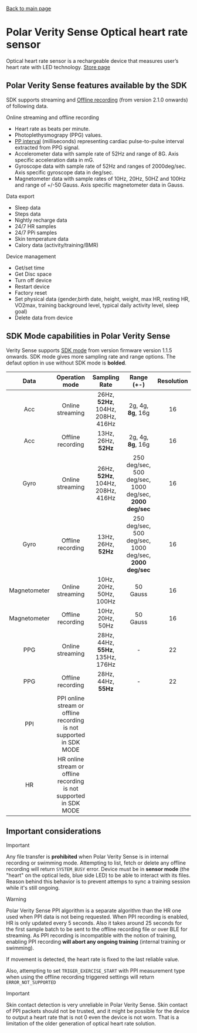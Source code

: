[Back to main page](../../README.md)

# Polar Verity Sense Optical heart rate sensor

Optical heart rate sensor is a rechargeable device that measures user’s heart rate with LED technology.
[Store page](https://www.polar.com/en/products/accessories/polar-verity-sense)

## Polar Verity Sense features available by the SDK
SDK supports streaming and [Offline recording](../SdkOfflineRecordingExplained.md) (from version 2.1.0 onwards) of following data.

Online streaming and offline recording
* Heart rate as beats per minute. 
* Photoplethysmograpy (PPG) values.
* [PP interval](./../PPIData.md) (milliseconds) representing cardiac pulse-to-pulse interval extracted from PPG signal.
* Accelerometer data with sample rate of 52Hz and range of 8G. Axis specific acceleration data in mG.
* Gyroscope data with sample rate of 52Hz and ranges of 2000deg/sec. Axis specific gyroscope data in deg/sec.
* Magnetometer data with sample rates of 10Hz, 20Hz, 50HZ and 100Hz and range of +/-50 Gauss. Axis specific magnetometer data in Gauss.

Data export
* Sleep data
* Steps data
* Nightly recharge data
* 24/7 HR samples
* 24/7 PPi samples
* Skin temperature data
* Calory data (activity/training/BMR)

Device management
* Get/set time
* Get Disc space
* Turn off device
* Restart device
* Factory reset
* Set physical data (gender,birth date, height, weight, max HR, resting HR, VO2max, training background level, typical daily activity level, sleep goal)
* Delete data from device

## SDK Mode capabilities in Polar Verity Sense

Verity Sense supports [SDK mode](../SdkModeExplained.md) from version firmware version 1.1.5 onwards. SDK mode gives more sampling rate and range options. The defaut option in use without SDK mode is **bolded**.


| Data        |Operation mode     | Sampling Rate                   | Range (+-)                                           | Resolution |
|:-----------:|:-----------------:|:-------------------------------:|:----------------------------------------------------:|:----------:|
| Acc         | Online streaming  | 26Hz, **52Hz**, 104Hz, 208Hz, 416Hz | 2g, 4g, **8g**, 16g                                      |16          |
| Acc         | Offline recording | 13Hz, 26Hz, **52Hz**                | 2g, 4g, **8g**, 16g                                      |16          |
| Gyro        | Online streaming  | 26Hz, **52Hz**, 104Hz, 208Hz, 416Hz | 250 deg/sec, 500 deg/sec, 1000 deg/sec, **2000 deg/sec** |16          |
| Gyro        | Offline recording | 13Hz, 26Hz, **52Hz**                | 250 deg/sec, 500 deg/sec, 1000 deg/sec, **2000 deg/sec** |16          |
| Magnetometer| Online streaming  | 10Hz, 20Hz, 50Hz, 100Hz         | 50 Gauss                                             |16          |
| Magnetometer| Offline recording | 10Hz, 20Hz, 50Hz                | 50 Gauss                                             |16          |
| PPG         | Online streaming  | 28Hz, 44Hz, **55Hz**,  135Hz, 176Hz | -                                                    |22          |
| PPG         | Offline recording | 28Hz, 44Hz, **55Hz**                | -                                                    |22          |
| PPI         | PPI online stream or offline recording is not supported in SDK MODE             |
| HR          | HR online stream or offline recording is not supported in SDK MODE              |

## Important considerations

> [!IMPORTANT]
>Any file transfer is **prohibited** when Polar Verity Sense is in internal recording or swimming mode. Attempting to list, fetch or delete any offline recording
will return `SYSTEM_BUSY` error. Device must be in **sensor mode** (the "heart" on the optical leds, blue side LED) to be able to interact with its files. Reason behind this behavior is to prevent attemps to sync a training session while it's still ongoing.

> [!WARNING]
>
> Polar Verity Sense PPI algorithm is a separate algorithm than the HR one used when PPI data is not being requested. When PPI recording is enabled, HR is only updated every 5 seconds. Also it takes around 25 seconds for the first sample batch to be sent to the offline recording file or over BLE for streaming. As PPI recording is incompatible with the notion of training, enabling PPI recording **will abort any ongoing training** (internal training or swimming).
>
> If movement is detected, the heart rate is fixed to the last reliable value.
> 
> Also, attempting to set `TRIGER_EXERCISE_START` with PPI measurement type when using the offline recording triggered settings will return `ERROR_NOT_SUPPORTED`
>

> [!IMPORTANT]
>
> Skin contact detection is very unreliable in Polar Verity Sense. Skin contact of PPI packets should not be trusted, and it might be possible for the device to output a heart rate that is not 0 even the device is not worn. That is a limitation of the older generation of optical heart rate solution.
